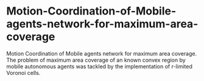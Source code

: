 # Motion-Coordination-of-Mobile-agents-network-for-maximum-area-coverage
Motion Coordination of Mobile agents network for maximum area coverage.   The problem of maximum area coverage of an known convex region by mobile autonomous agents was  tackled by the implementation of r-limited Voronoi cells.
